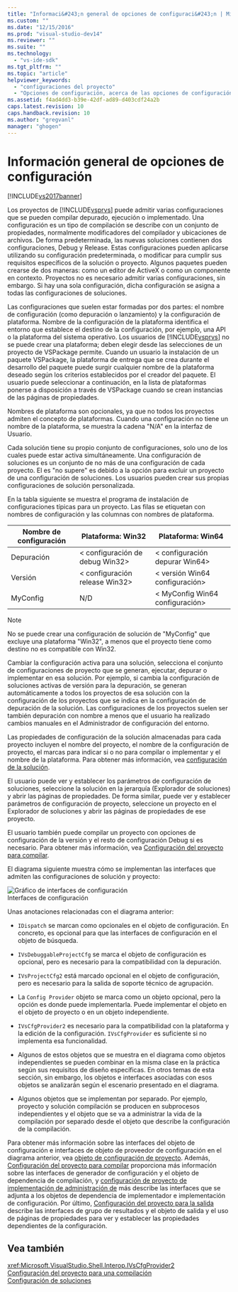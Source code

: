 ```yaml
---
title: "Informaci&#243;n general de opciones de configuraci&#243;n | Microsoft Docs"
ms.custom: ""
ms.date: "12/15/2016"
ms.prod: "visual-studio-dev14"
ms.reviewer: ""
ms.suite: ""
ms.technology: 
  - "vs-ide-sdk"
ms.tgt_pltfrm: ""
ms.topic: "article"
helpviewer_keywords: 
  - "configuraciones del proyecto"
  - "Opciones de configuración, acerca de las opciones de configuración"
ms.assetid: f4ad4dd3-b39e-42df-ad89-d403cdf24a2b
caps.latest.revision: 10
caps.handback.revision: 10
ms.author: "gregvanl"
manager: "ghogen"
---
```

# Informaci&#243;n general de opciones de configuraci&#243;n
[!INCLUDE[vs2017banner](../../code-quality/includes/vs2017banner.md)]

Los proyectos de [!INCLUDE[vsprvs](../../code-quality/includes/vsprvs_md.md)] puede admitir varias configuraciones que se pueden compilar depurado, ejecución o implementado. Una configuración es un tipo de compilación se describe con un conjunto de propiedades, normalmente modificadores del compilador y ubicaciones de archivos. De forma predeterminada, las nuevas soluciones contienen dos configuraciones, Debug y Release. Estas configuraciones pueden aplicarse utilizando su configuración predeterminada, o modificar para cumplir sus requisitos específicos de la solución o proyecto. Algunos paquetes pueden crearse de dos maneras: como un editor de ActiveX o como un componente en contexto. Proyectos no es necesario admitir varias configuraciones, sin embargo. Si hay una sola configuración, dicha configuración se asigna a todas las configuraciones de soluciones.  
  
 Las configuraciones que suelen estar formadas por dos partes: el nombre de configuración (como depuración o lanzamiento) y la configuración de plataforma. Nombre de la configuración de la plataforma identifica el entorno que establece el destino de la configuración, por ejemplo, una API o la plataforma del sistema operativo. Los usuarios de [!INCLUDE[vsprvs](../../code-quality/includes/vsprvs_md.md)] no se puede crear una plataforma; deben elegir desde las selecciones de un proyecto de VSPackage permite. Cuando un usuario la instalación de un paquete VSPackage, la plataforma de entrega que se crea durante el desarrollo del paquete puede surgir cualquier nombre de la plataforma deseado según los criterios establecidos por el creador del paquete. El usuario puede seleccionar a continuación, en la lista de plataformas ponerse a disposición a través de VSPackage cuando se crean instancias de las páginas de propiedades.  
  
 Nombres de plataforma son opcionales, ya que no todos los proyectos admiten el concepto de plataformas. Cuando una configuración no tiene un nombre de la plataforma, se muestra la cadena "N/A" en la interfaz de Usuario.  
  
 Cada solución tiene su propio conjunto de configuraciones, solo uno de los cuales puede estar activa simultáneamente. Una configuración de soluciones es un conjunto de no más de una configuración de cada proyecto. El es "no supere" es debido a la opción para excluir un proyecto de una configuración de soluciones. Los usuarios pueden crear sus propias configuraciones de solución personalizada.  
  
 En la tabla siguiente se muestra el programa de instalación de configuraciones típicas para un proyecto. Las filas se etiquetan con nombres de configuración y las columnas con nombres de plataforma.  
  
|Nombre de configuración|Plataforma: Win32|Plataforma: Win64|  
|------------------------|----------------------|----------------------|  
|Depuración|\< configuración de debug Win32>|\< configuración depurar Win64>|  
|Versión|\< configuración release Win32>|\< versión Win64 configuración>|  
|MyConfig|N/D|\< MyConfig Win64 configuración>|  
  
> [!NOTE]
>  No se puede crear una configuración de solución de "MyConfig" que excluye una plataforma "Win32", a menos que el proyecto tiene como destino no es compatible con Win32.  
  
 Cambiar la configuración activa para una solución, selecciona el conjunto de configuraciones de proyecto que se generan, ejecutar, depurar o implementar en esa solución. Por ejemplo, si cambia la configuración de soluciones activas de versión para la depuración, se generan automáticamente a todos los proyectos de esa solución con la configuración de los proyectos que se indica en la configuración de depuración de la solución. Las configuraciones de los proyectos suelen ser también depuración con nombre a menos que el usuario ha realizado cambios manuales en el Administrador de configuración del entorno.  
  
 Las propiedades de configuración de la solución almacenadas para cada proyecto incluyen el nombre del proyecto, el nombre de la configuración de proyecto, el marcas para indicar si o no para compilar o implementar y el nombre de la plataforma. Para obtener más información, vea [configuración de la solución](../../extensibility/internals/solution-configuration.md).  
  
 El usuario puede ver y establecer los parámetros de configuración de soluciones, seleccione la solución en la jerarquía (Explorador de soluciones) y abrir las páginas de propiedades. De forma similar, puede ver y establecer parámetros de configuración de proyecto, seleccione un proyecto en el Explorador de soluciones y abrir las páginas de propiedades de ese proyecto.  
  
 El usuario también puede compilar un proyecto con opciones de configuración de la versión y el resto de configuración Debug si es necesario. Para obtener más información, vea [Configuración del proyecto para compilar](../../extensibility/internals/project-configuration-for-building.md).  
  
 El diagrama siguiente muestra cómo se implementan las interfaces que admiten las configuraciones de solución y proyecto:  
  
 ![Gráfico de interfaces de configuración](../../extensibility/internals/media/vsconfiginterfaces.png "vsConfigInterfaces")  
Interfaces de configuración  
  
 Unas anotaciones relacionadas con el diagrama anterior:  
  
-   `IDispatch` se marcan como opcionales en el objeto de configuración. En concreto, es opcional para que las interfaces de configuración en el objeto de búsqueda.  
  
-   `IVsDebuggableProjectCfg` se marca el objeto de configuración es opcional, pero es necesario para la compatibilidad con la depuración.  
  
-   `IVsProjectCfg2` está marcado opcional en el objeto de configuración, pero es necesario para la salida de soporte técnico de agrupación.  
  
-   La `Config Provider` objeto se marca como un objeto opcional, pero la opción es donde puede implementarla. Puede implementar el objeto en el objeto de proyecto o en un objeto independiente.  
  
-   `IVsCfgProvider2` es necesario para la compatibilidad con la plataforma y la edición de la configuración. `IVsCfgProvider` es suficiente si no implementa esa funcionalidad.  
  
-   Algunos de estos objetos que se muestra en el diagrama como objetos independientes se pueden combinar en la misma clase en la práctica según sus requisitos de diseño específicas. En otros temas de esta sección, sin embargo, los objetos e interfaces asociadas con esos objetos se analizarán según el escenario presentado en el diagrama.  
  
-   Algunos objetos que se implementan por separado. Por ejemplo, proyecto y solución compilación se producen en subprocesos independientes y el objeto que se va a administrar la vida de la compilación por separado desde el objeto que describe la configuración de la compilación.  
  
 Para obtener más información sobre las interfaces del objeto de configuración e interfaces de objeto de proveedor de configuración en el diagrama anterior, vea [objeto de configuración de proyecto](../../extensibility/internals/project-configuration-object.md). Además, [Configuración del proyecto para compilar](../../extensibility/internals/project-configuration-for-building.md) proporciona más información sobre las interfaces de generador de configuración y el objeto de dependencia de compilación, y [configuración de proyecto de implementación de administración de](../../extensibility/internals/project-configuration-for-managing-deployment.md) más describe las interfaces que se adjunta a los objetos de dependencia de implementador e implementación de configuración. Por último, [Configuración del proyecto para la salida](../../extensibility/internals/project-configuration-for-output.md) describe las interfaces de grupo de resultados y el objeto de salida y el uso de páginas de propiedades para ver y establecer las propiedades dependientes de la configuración.  
  
## <a name="see-also"></a>Vea también  
 <xref:Microsoft.VisualStudio.Shell.Interop.IVsCfgProvider2>   
 [Configuración del proyecto para una compilación](../../extensibility/internals/project-configuration-for-building.md)   
 [Configuración de soluciones](../../extensibility/internals/solution-configuration.md)